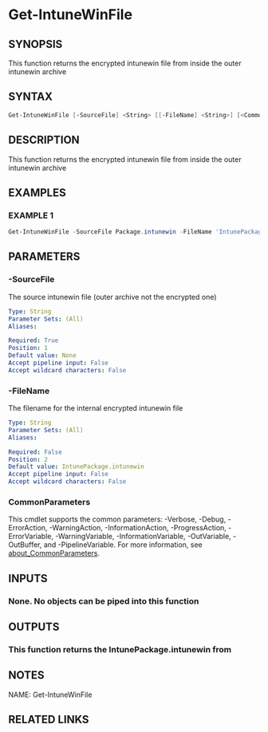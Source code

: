 # Get-IntuneWinFile

## SYNOPSIS
This function returns the encrypted intunewin file from inside the outer intunewin archive

## SYNTAX
```powershell
Get-IntuneWinFile [-SourceFile] <String> [[-FileName] <String>] [<CommonParameters>]
```

## DESCRIPTION
This function returns the encrypted intunewin file from inside the outer intunewin archive

## EXAMPLES

### EXAMPLE 1
```powershell
Get-IntuneWinFile -SourceFile Package.intunewin -FileName 'IntunePackage.intunewin'
```

## PARAMETERS

### -SourceFile
The source intunewin file (outer archive not the encrypted one)

```yaml
Type: String
Parameter Sets: (All)
Aliases: 

Required: True
Position: 1
Default value: None
Accept pipeline input: False
Accept wildcard characters: False
```

### -FileName
The filename for the internal encrypted intunewin file

```yaml
Type: String
Parameter Sets: (All)
Aliases: 

Required: False
Position: 2
Default value: IntunePackage.intunewin
Accept pipeline input: False
Accept wildcard characters: False
```

### CommonParameters
This cmdlet supports the common parameters: -Verbose, -Debug, -ErrorAction, -WarningAction, -InformationAction, -ProgressAction, -ErrorVariable, -WarningVariable, -InformationVariable, -OutVariable, -OutBuffer, and -PipelineVariable. For more information, see [about_CommonParameters](http://go.microsoft.com/fwlink/?LinkID=113216).

## INPUTS
### None. No objects can be piped into this function

## OUTPUTS
### This function returns the IntunePackage.intunewin from

## NOTES
NAME: Get-IntuneWinFile

## RELATED LINKS

